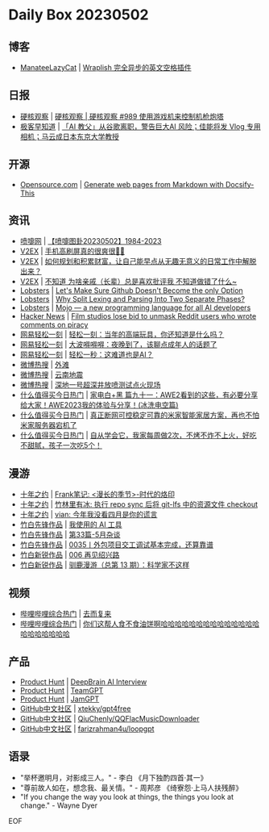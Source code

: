 # Daily Box 20230502

## 博客
- [ManateeLazyCat](https://manateelazycat.github.io/) | [Wraplish 完全异步的英文空格插件](https://manateelazycat.github.io/emacs/2023/05/02/wraplish.html)

## 日报
- [硬核观察](https://linux.cn/news/express/) | [硬核观察 | 硬核观察 #989 使用游戏机来控制机枪炮塔](https://linux.cn/article-15775-1.html?utm_source=rss&utm_medium=rss)
- [极客早知道](https://www.geekpark.net/column/74) | [「AI 教父」从谷歌离职，警告巨大AI 风险；佳能将发 Vlog 专用相机；马云成日本东京大学教授](https://www.geekpark.net/news/318500)

## 开源
- [Opensource.com](https://opensource.com/) | [Generate web pages from Markdown with Docsify-This](https://opensource.com/article/23/5/docsify-markdown-html)

## 资讯
- [喷嚏网](http://www.dapenti.com/blog/blog.asp?subjectid=70&name=xilei) | [【喷嚏图卦20230502】1984-2023](http://www.dapenti.com/blog/more.asp?name=xilei&id=171214)
- [V2EX](https://www.v2ex.com/) | [手机高刷屏真的很爽很🐂🍺](https://www.v2ex.com/t/936869)
- [V2EX](https://www.v2ex.com/) | [如何规划和积累财富，让自己能早点从无趣无意义的日常工作中解脱出来？](https://www.v2ex.com/t/936857)
- [V2EX](https://www.v2ex.com/) | [不知道 为啥亲戚（长辈）总是喜欢批评我 不知道做错了什么~](https://www.v2ex.com/t/936843)
- [Lobsters](https://lobste.rs/) | [Let's Make Sure Github Doesn't Become the only Option](https://lobste.rs/s/9etcve/let_s_make_sure_github_doesn_t_become_only)
- [Lobsters](https://lobste.rs/) | [Why Split Lexing and Parsing Into Two Separate Phases?](https://lobste.rs/s/ndkycy/why_split_lexing_parsing_into_two)
- [Lobsters](https://lobste.rs/) | [Mojo — a new programming language for all AI developers](https://lobste.rs/s/ca60r4/mojo_new_programming_language_for_all_ai)
- [Hacker News](https://news.ycombinator.com/front) | [Film studios lose bid to unmask Reddit users who wrote comments on piracy](https://news.ycombinator.com/item?id=35787080)
- [网易轻松一刻](https://m.163.com/touch/exclusive/sub/qsyk) | [轻松一刻：当年的高端玩具，你还知道是什么吗？](https://3g.163.com/news/article/I3ML2JLC000181BR.html)
- [网易轻松一刻](https://m.163.com/touch/exclusive/sub/qsyk) | [大波嘚嘚嘚：夜晚到了，该聊点成年人的话题了](https://3g.163.com/news/article/I3P23KPO000181BR.html)
- [网易轻松一刻](https://m.163.com/touch/exclusive/sub/qsyk) | [轻松一秒：这难道也是AI？](https://3g.163.com/news/article/I3OABR4O000181BT.html)
- [微博热搜](https://weibo.com/newlogin?tabtype=search) | [外滩](https://s.weibo.com/weibo?q=%23%E5%A4%96%E6%BB%A9%23)
- [微博热搜](https://weibo.com/newlogin?tabtype=search) | [云南地震](https://s.weibo.com/weibo?q=%23%E4%BA%91%E5%8D%97%E5%9C%B0%E9%9C%87%23)
- [微博热搜](https://weibo.com/newlogin?tabtype=search) | [深地一号超深井放喷测试点火现场](https://s.weibo.com/weibo?q=%23%E6%B7%B1%E5%9C%B0%E4%B8%80%E5%8F%B7%E8%B6%85%E6%B7%B1%E4%BA%95%E6%94%BE%E5%96%B7%E6%B5%8B%E8%AF%95%E7%82%B9%E7%81%AB%E7%8E%B0%E5%9C%BA%23)
- [什么值得买今日热门](https://post.smzdm.com/hot_1/) | [家电白+黑 篇九十一：AWE2看到的这些，有必要分享给大家！AWE2023我的体验与分享！(冰洗电空篇)](https://post.smzdm.com/p/aevlkgeq/)
- [什么值得买今日热门](https://post.smzdm.com/hot_1/) | [真正断网可控稳定可靠的米家智能家居方案，再也不怕米家服务器宕机了](https://post.smzdm.com/p/a7nm89vo/)
- [什么值得买今日热门](https://post.smzdm.com/hot_1/) | [自从学会它，我家每周做2次，不烤不炸不上火，好吃不甜腻，孩子一次吃5个！](https://post.smzdm.com/p/axz3gx44/)

## 漫游
- [十年之约](https://www.foreverblog.cn/feeds.html) | [Frank笔记: <漫长的季节>-时代的烙印](https://frank2019.me/archives/man-chang-de-ji-jie--shi-dai-de-luo-yin)
- [十年之约](https://www.foreverblog.cn/feeds.html) | [竹林里有冰: 执行 repo sync 后将 git-lfs 中的资源文件 checkout](https://zhul.in/2023/05/03/checkout-lfs-file-after-repo-sync/)
- [十年之约](https://www.foreverblog.cn/feeds.html) | [vian: 今年我没看四月是你的谎言](https://www.vian.top/550.html)
- [竹白先锋作品](https://www.zhubai.wiki/) | [我使用的 AI 工具](https://open.zhubai.wiki/a/l/t/z/pl/ywkhzen/2265211948654215168)
- [竹白先锋作品](https://www.zhubai.wiki/) | [第33篇-5月杂谈](https://open.zhubai.wiki/a/l/t/z/pl/tunan/2265188712138760192)
- [竹白先锋作品](https://www.zhubai.wiki/) | [0035丨外包项目交工调试基本完成，还算靠谱](https://open.zhubai.wiki/a/l/t/z/pl/chuang/2265041225449033728)
- [竹白新锐作品](https://www.zhubai.wiki/) | [006 再见绍兴路](https://open.zhubai.wiki/a/l/t/z/pl/goudanmeimei/2265174945975857152)
- [竹白新锐作品](https://www.zhubai.wiki/) | [驯鹿漫游（总第 13 期）：科学家不这样](https://open.zhubai.wiki/a/l/t/z/pl/reindeerramble/2265149839245385728)

## 视频
- [哔哩哔哩综合热门](https://www.bilibili.com/v/popular/all/) | [去而复来](https://b23.tv/BV1LP411m7j6)
- [哔哩哔哩综合热门](https://www.bilibili.com/v/popular/all/) | [你们这帮人食不食油饼啊哈哈哈哈哈哈哈哈哈哈哈哈哈哈哈哈哈哈哈哈哈](https://b23.tv/BV1PM4y1b7yt)

## 产品
- [Product Hunt](https://www.producthunt.com) | [DeepBrain AI Interview](https://www.producthunt.com/posts/deepbrain-ai-interview)
- [Product Hunt](https://www.producthunt.com) | [TeamGPT](https://www.producthunt.com/posts/teamgpt)
- [Product Hunt](https://www.producthunt.com) | [JamGPT](https://www.producthunt.com/posts/jamgpt)
- [GitHub中文社区](https://www.githubs.cn/trending) | [xtekky/gpt4free](https://github.com/xtekky/gpt4free)
- [GitHub中文社区](https://www.githubs.cn/trending) | [QiuChenly/QQFlacMusicDownloader](https://github.com/QiuChenly/QQFlacMusicDownloader)
- [GitHub中文社区](https://www.githubs.cn/trending) | [farizrahman4u/loopgpt](https://github.com/farizrahman4u/loopgpt)

## 语录
- "举杯邀明月，对影成三人。" - 李白 《月下独酌四首·其一》
- "尊前故人如在，想念我、最关情。" - 周邦彦 《绮寮怨·上马人扶残醉》
- "If you change the way you look at things, the things you look at change." - Wayne Dyer

EOF